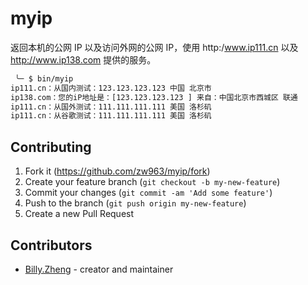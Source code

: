 # myip

返回本机的公网 IP 以及访问外网的公网 IP，使用 http:/www.ip111.cn 以及 http://www.ip138.com 提供的服务。

```sh
 ╰─ $ bin/myip 
ip111.cn：从国内测试：123.123.123.123 中国 北京市
ip138.com：您的iP地址是：[123.123.123.123 ] 来自：中国北京市西城区 联通
ip111.cn：从国外测试：111.111.111.111 美国 洛杉矶
ip111.cn：从谷歌测试：111.111.111.111 美国 洛杉矶
```

## Contributing

1. Fork it (<https://github.com/zw963/myip/fork>)
2. Create your feature branch (`git checkout -b my-new-feature`)
3. Commit your changes (`git commit -am 'Add some feature'`)
4. Push to the branch (`git push origin my-new-feature`)
5. Create a new Pull Request

## Contributors

- [Billy.Zheng](https://github.com/zw963) - creator and maintainer
